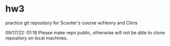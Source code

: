 # hw3
practice git repository for Scooter's course w/Henry and Chris

09/17/22: 01:18
Please make repo public, otherwise will not be able to clone repository on local machines.
